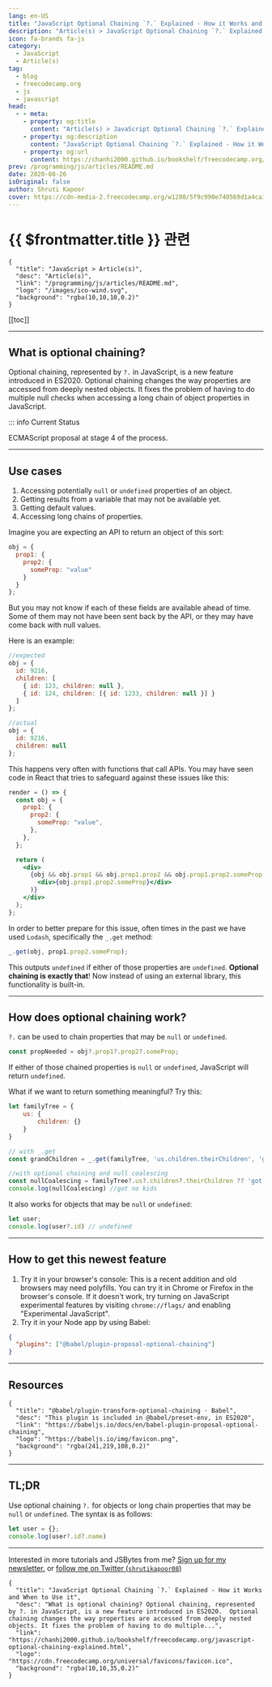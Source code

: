 ```yaml
---
lang: en-US
title: "JavaScript Optional Chaining `?.` Explained - How it Works and When to Use it"
description: "Article(s) > JavaScript Optional Chaining `?.` Explained - How it Works and When to Use it"
icon: fa-brands fa-js
category:
  - JavaScript
  - Article(s)
tag:
  - blog
  - freecodecamp.org
  - js
  - javascript
head:
  - - meta:
    - property: og:title
      content: "Article(s) > JavaScript Optional Chaining `?.` Explained - How it Works and When to Use it"
    - property: og:description
      content: "JavaScript Optional Chaining `?.` Explained - How it Works and When to Use it"
    - property: og:url
      content: https://chanhi2000.github.io/bookshelf/freecodecamp.org/javascript-optional-chaining-explained.html
prev: /programming/js/articles/README.md
date: 2020-08-26
isOriginal: false
author: Shruti Kapoor
cover: https://cdn-media-2.freecodecamp.org/w1280/5f9c990e740569d1a4ca1d97.jpg
---
```


# {{ $frontmatter.title }} 관련

```component VPCard
{
  "title": "JavaScript > Article(s)",
  "desc": "Article(s)",
  "link": "/programming/js/articles/README.md",
  "logo": "/images/ico-wind.svg",
  "background": "rgba(10,10,10,0.2)"
}
```

[[toc]]

---

<SiteInfo
  name="JavaScript Optional Chaining `?.` Explained - How it Works and When to Use it"
  desc="What is optional chaining? Optional chaining, represented by ?. in JavaScript, is a new feature introduced in ES2020.  Optional chaining changes the way properties are accessed from deeply nested objects. It fixes the problem of having to do multiple..."
  url="https://freecodecamp.org/news/javascript-optional-chaining-explained"
  logo="https://cdn.freecodecamp.org/universal/favicons/favicon.ico"
  preview="https://cdn-media-2.freecodecamp.org/w1280/5f9c990e740569d1a4ca1d97.jpg"/>

## What is optional chaining?

Optional chaining, represented by `?.` in JavaScript, is a new feature introduced in ES2020. Optional chaining changes the way properties are accessed from deeply nested objects. It fixes the problem of having to do multiple null checks when accessing a long chain of object properties in JavaScript.

::: info Current Status

ECMAScript proposal at stage 4 of the process.

<SiteInfo
  name="tc39/proposal-optional-chaining"
  desc="https://tc39.github.io/proposal-optional-chaining"
  url="https://github.com/tc39/proposal-optional-chaining"
  logo="https://avatars.githubusercontent.com/u/1725583?s=48&v=4"
  preview="https://opengraph.githubassets.com/baa7cc56411ab06caaa23cd87a78ef3fc3c4d342eb0c4809eb43cc7423521d5e/tc39/proposal-optional-chaining"/>

---

## Use cases

1. Accessing potentially `null` or `undefined` properties of an object.
2. Getting results from a variable that may not be available yet.
3. Getting default values.
4. Accessing long chains of properties.

Imagine you are expecting an API to return an object of this sort:

```js
obj = {
  prop1: {
    prop2: {
      someProp: "value"
    }
  }
};
```

But you may not know if each of these fields are available ahead of time. Some of them may not have been sent back by the API, or they may have come back with null values.

Here is an example:

```js
//expected
obj = {
  id: 9216,
  children: [
    { id: 123, children: null },
    { id: 124, children: [{ id: 1233, children: null }] }
  ]
};

//actual
obj = {
  id: 9216,
  children: null
};
```

This happens very often with functions that call APIs. You may have seen code in React that tries to safeguard against these issues like this:

```jsx
render = () => {
  const obj = {
    prop1: {
      prop2: {
        someProp: "value",
      },
    },
  };

  return (
    <div>
      {obj && obj.prop1 && obj.prop1.prop2 && obj.prop1.prop2.someProp && (
        <div>{obj.prop1.prop2.someProp}</div>
      )}
    </div>
  );
};
```

In order to better prepare for this issue, often times in the past we have used `Lodash`, specifically the `_.get` method:

```js
_.get(obj, prop1.prop2.someProp);
```

This outputs `undefined` if either of those properties are `undefined`. **Optional chaining is exactly that**! Now instead of using an external library, this functionality is built-in.

---

## How does optional chaining work?

`?.` can be used to chain properties that may be `null` or `undefined`.

```js
const propNeeded = obj?.prop1?.prop2?.someProp;
```

If either of those chained properties is `null` or `undefined`, JavaScript will return `undefined`.

What if we want to return something meaningful? Try this:

```js
let familyTree = {
    us: {
        children: {}
    }
}

// with _.get
const grandChildren = _.get(familyTree, 'us.children.theirChildren', 'got no kids' );

//with optional chaining and null coalescing 
const nullCoalescing = familyTree?.us?.children?.theirChildren ?? 'got no kids'
console.log(nullCoalescing) //got no kids
```

It also works for objects that may be `null` or `undefined`:

```js
let user;
console.log(user?.id) // undefined
```

---

## How to get this newest feature

1. Try it in your browser's console: This is a recent addition and old browsers may need polyfills. You can try it in Chrome or Firefox in the browser's console. If it doesn't work, try turning on JavaScript experimental features by visiting `chrome://flags/` and enabling "Experimental JavaScript".
2. Try it in your Node app by using Babel:

```json
{
  "plugins": ["@babel/plugin-proposal-optional-chaining"]
}
```

---

## Resources

<SiteInfo
  name="How to Use JavaScript Optional Chaining"
  desc="Optional chaining accesses properties from deep of nested objects without prop existence verification and intermediate variables boilerplates."
  url="https://dmitripavlutin.com/javascript-optional-chaining/"
  logo="https://dmitripavlutin.com/favicon.ico"
  preview="https://dmitripavlutin.com/javascript-optional-chaining/cover.png"/>

```component VPCard
{
  "title": "@babel/plugin-transform-optional-chaining · Babel",
  "desc": "This plugin is included in @babel/preset-env, in ES2020",
  "link": "https://babeljs.io/docs/en/babel-plugin-proposal-optional-chaining",
  "logo": "https://babeljs.io/img/favicon.png",
  "background": "rgba(241,219,108,0.2)"
}
```

---

## TL;DR

Use optional chaining `?.` for objects or long chain properties that may be `null` or `undefined`. The syntax is as follows:

```js
let user = {};
console.log(user?.id?.name)
```

---

Interested in more tutorials and JSBytes from me? [<FontIcon icon="fas fa-globe"/>Sign up for my newsletter.](https://tinyletter.com/shrutikapoor) or [follow me on Twitter (<FontIcon icon="fa-brands fa-x-twitter"/>`shrutikapoor08`)](https://x.com/shrutikapoor08)

<!-- START: ARTICLE CARD -->
```component VPCard
{
  "title": "JavaScript Optional Chaining `?.` Explained - How it Works and When to Use it",
  "desc": "What is optional chaining? Optional chaining, represented by ?. in JavaScript, is a new feature introduced in ES2020.  Optional chaining changes the way properties are accessed from deeply nested objects. It fixes the problem of having to do multiple...",
  "link": "https://chanhi2000.github.io/bookshelf/freecodecamp.org/javascript-optional-chaining-explained.html",
  "logo": "https://cdn.freecodecamp.org/universal/favicons/favicon.ico",
  "background": "rgba(10,10,35,0.2)"
}
```
